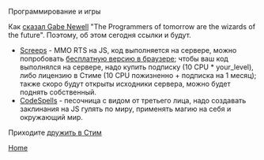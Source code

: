 Программирование и игры

Как [сказал Gabe Newell](https://www.youtube.com/watch?v=r990CWYtx_o&feature=player_detailpage#t=40) "The Programmers of tomorrow are the wizards of the future".
Поэтому, об этом сегодня ссылки и будут.

* [Screeps](http://store.steampowered.com/app/464350) - MMO RTS на JS, код выполняется на сервере, можно попробовать [бесплатную версию в браузере](https://screeps.com); чтобы ваш код выполнялся на сервере, надо купить подписку (10 CPU * your_level), либо лицензию в Стиме (10 CPU пожизненно + подписка на 1 месяц); также скоро будут открыты исходники сервера, можно будет поднять собственный.
* [CodeSpells](http://store.steampowered.com/app/324190) - песочница с видом от третьего лица, надо создавать заклинания на JS гулять по миру, применять магию на себя и окружающий мир.

Приходите [дружить в Стим](http://steamcommunity.com/id/glukki)

[Home](?p=)
